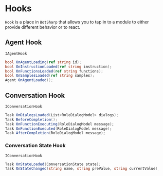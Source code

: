 # Hooks

`Hook` is a place in `BotSharp` that allows you to tap in to a module to either provide different behavior or to react.

## Agent Hook
`IAgentHook`
```csharp
bool OnAgentLoading(ref string id);
bool OnInstructionLoaded(ref string instruction);
bool OnFunctionsLoaded(ref string functions);
bool OnSamplesLoaded(ref string samples);
Agent OnAgentLoaded();
```

## Conversation Hook
`IConversationHook`
```csharp
Task OnDialogsLoaded(List<RoleDialogModel> dialogs);
Task BeforeCompletion();
Task OnFunctionExecuting(RoleDialogModel message);
Task OnFunctionExecuted(RoleDialogModel message);
Task AfterCompletion(RoleDialogModel message);
```


### Conversation State Hook
`IConversationHook`
```csharp
Task OnStateLoaded(ConversationState state);
Task OnStateChanged(string name, string preValue, string currentValue);
```